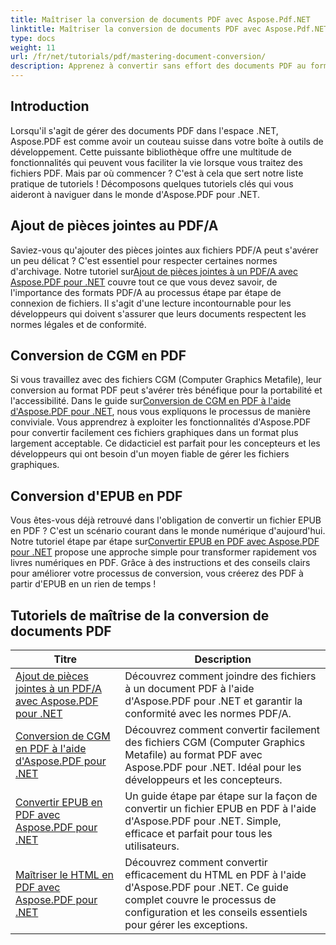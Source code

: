 ```yaml
---
title: Maîtriser la conversion de documents PDF avec Aspose.Pdf.NET
linktitle: Maîtriser la conversion de documents PDF avec Aspose.Pdf.NET
type: docs
weight: 11
url: /fr/net/tutorials/pdf/mastering-document-conversion/
description: Apprenez à convertir sans effort des documents PDF au format de document Word modifiable à l'aide d'Aspose.Pdf.NET.
---
```

## Introduction

Lorsqu'il s'agit de gérer des documents PDF dans l'espace .NET, Aspose.PDF est comme avoir un couteau suisse dans votre boîte à outils de développement. Cette puissante bibliothèque offre une multitude de fonctionnalités qui peuvent vous faciliter la vie lorsque vous traitez des fichiers PDF. Mais par où commencer ? C'est à cela que sert notre liste pratique de tutoriels ! Décomposons quelques tutoriels clés qui vous aideront à naviguer dans le monde d'Aspose.PDF pour .NET.

## Ajout de pièces jointes au PDF/A
 Saviez-vous qu'ajouter des pièces jointes aux fichiers PDF/A peut s'avérer un peu délicat ? C'est essentiel pour respecter certaines normes d'archivage. Notre tutoriel sur[Ajout de pièces jointes à un PDF/A avec Aspose.PDF pour .NET](./adding-attachment-to-pdfa/) couvre tout ce que vous devez savoir, de l'importance des formats PDF/A au processus étape par étape de connexion de fichiers. Il s'agit d'une lecture incontournable pour les développeurs qui doivent s'assurer que leurs documents respectent les normes légales et de conformité.

## Conversion de CGM en PDF
 Si vous travaillez avec des fichiers CGM (Computer Graphics Metafile), leur conversion au format PDF peut s'avérer très bénéfique pour la portabilité et l'accessibilité. Dans le guide sur[Conversion de CGM en PDF à l'aide d'Aspose.PDF pour .NET](./convert-cgm-to-pdf/), nous vous expliquons le processus de manière conviviale. Vous apprendrez à exploiter les fonctionnalités d'Aspose.PDF pour convertir facilement ces fichiers graphiques dans un format plus largement acceptable. Ce didacticiel est parfait pour les concepteurs et les développeurs qui ont besoin d'un moyen fiable de gérer les fichiers graphiques.

## Conversion d'EPUB en PDF
 Vous êtes-vous déjà retrouvé dans l'obligation de convertir un fichier EPUB en PDF ? C'est un scénario courant dans le monde numérique d'aujourd'hui. Notre tutoriel étape par étape sur[Convertir EPUB en PDF avec Aspose.PDF pour .NET](./convert-epub-to-pdf/) propose une approche simple pour transformer rapidement vos livres numériques en PDF. Grâce à des instructions et des conseils clairs pour améliorer votre processus de conversion, vous créerez des PDF à partir d'EPUB en un rien de temps !

## Tutoriels de maîtrise de la conversion de documents PDF
| Titre | Description |
| --- | --- | 
| [Ajout de pièces jointes à un PDF/A avec Aspose.PDF pour .NET](./adding-attachment-to-pdfa/) | Découvrez comment joindre des fichiers à un document PDF à l'aide d'Aspose.PDF pour .NET et garantir la conformité avec les normes PDF/A. | 
| [Conversion de CGM en PDF à l'aide d'Aspose.PDF pour .NET](./convert-cgm-to-pdf/) | Découvrez comment convertir facilement des fichiers CGM (Computer Graphics Metafile) au format PDF avec Aspose.PDF pour .NET. Idéal pour les développeurs et les concepteurs. |  
| [Convertir EPUB en PDF avec Aspose.PDF pour .NET](./convert-epub-to-pdf/) | Un guide étape par étape sur la façon de convertir un fichier EPUB en PDF à l'aide d'Aspose.PDF pour .NET. Simple, efficace et parfait pour tous les utilisateurs. |   
| [Maîtriser le HTML en PDF avec Aspose.PDF pour .NET](./mastering-html-to-pdf/) | Découvrez comment convertir efficacement du HTML en PDF à l'aide d'Aspose.PDF pour .NET. Ce guide complet couvre le processus de configuration et les conseils essentiels pour gérer les exceptions. |  